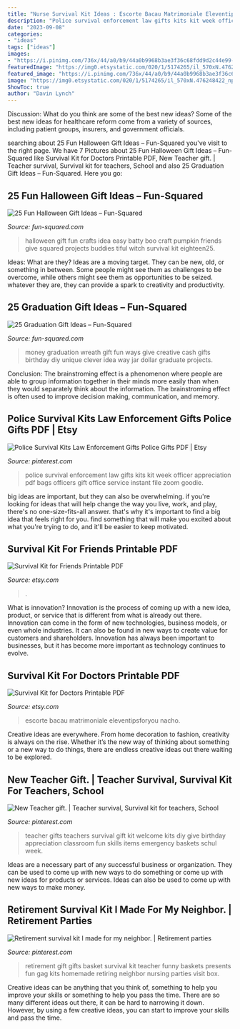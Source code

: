 ```yaml
---
title: "Nurse Survival Kit Ideas : Escorte Bacau Matrimoniale Eleventipsforyou Nacho"
description: "Police survival enforcement law gifts kits kit week officer appreciation pdf bags officers gift office service instant file zoom goodie"
date: "2023-09-08"
categories:
- "ideas"
tags: ["ideas"]
images:
- "https://i.pinimg.com/736x/44/a0/b9/44a0b9968b3ae3f36c68fdd9d2c44e99--new-teacher-gifts-new-teachers.jpg"
featuredImage: "https://img0.etsystatic.com/020/1/5174265/il_570xN.476248422_npwy.jpg"
featured_image: "https://i.pinimg.com/736x/44/a0/b9/44a0b9968b3ae3f36c68fdd9d2c44e99--new-teacher-gifts-new-teachers.jpg"
image: "https://img0.etsystatic.com/020/1/5174265/il_570xN.476248422_npwy.jpg"
ShowToc: true
author: "Davin Lynch"
---
```



Discussion: What do you think are some of the best new ideas?
Some of the best new ideas for healthcare reform come from a variety of sources, including patient groups, insurers, and government officials.

	

		
searching about 25 Fun Halloween Gift Ideas – Fun-Squared you've visit to the right page. We have 7 Pictures about 25 Fun Halloween Gift Ideas – Fun-Squared like Survival Kit for Doctors Printable PDF, New Teacher gift. | Teacher survival, Survival kit for teachers, School and also 25 Graduation Gift Ideas – Fun-Squared. Here you go:
		
    
## 25 Fun Halloween Gift Ideas – Fun-Squared

<img loading=lazy src="http://fun-squared.com/wp-content/uploads/2016/10/BattyGiftIdea.jpg" onerror="this.onerror=null;this.src='https://tse1.mm.bing.net/th?id=OIP.hTbA7Emc6646kCDm7TGcxQHaLE&amp;pid=15.1';" alt="25 Fun Halloween Gift Ideas – Fun-Squared">

_Source: fun-squared.com_

>halloween gift fun crafts idea easy batty boo craft pumpkin friends give squared projects buddies tiful witch survival kit eighteen25. 

	

Ideas: What are they?
Ideas are a moving target. They can be new, old, or something in between. Some people might see them as challenges to be overcome, while others might see them as opportunities to be seized. whatever they are, they can provide a spark to creativity and productivity.

    
## 25 Graduation Gift Ideas – Fun-Squared

<img loading=lazy src="http://fun-squared.com/wp-content/uploads/2017/05/GradWreath.jpg" onerror="this.onerror=null;this.src='https://tse4.mm.bing.net/th?id=OIP.8ERIPmSt1jy2wlwWd8eCMwHaLD&amp;pid=15.1';" alt="25 Graduation Gift Ideas – Fun-Squared">

_Source: fun-squared.com_

>money graduation wreath gift fun ways give creative cash gifts birthday diy unique clever idea way jar dollar graduate projects. 

	

Conclusion:
The brainstroming effect is a phenomenon where people are able to group information together in their minds more easily than when they would separately think about the information. The brainstroming effect is often used to improve decision making, communication, and memory.

    
## Police Survival Kits Law Enforcement Gifts Police Gifts PDF | Etsy

<img loading=lazy src="https://i.pinimg.com/736x/d9/a5/63/d9a5638012eacea60c10f95e090977c6.jpg" onerror="this.onerror=null;this.src='https://tse4.mm.bing.net/th?id=OIP.V8AJlhptSiF3vCAyS9tc8AAAAA&amp;pid=15.1';" alt="Police Survival Kits Law Enforcement Gifts Police Gifts PDF | Etsy">

_Source: pinterest.com_

>police survival enforcement law gifts kits kit week officer appreciation pdf bags officers gift office service instant file zoom goodie. 

	

big ideas are important, but they can also be overwhelming. if you're looking for ideas that will help change the way you live, work, and play, there's no one-size-fits-all answer. that's why it's important to find a big idea that feels right for you. find something that will make you excited about what you're trying to do, and it'll be easier to keep motivated.

    
## Survival Kit For Friends Printable PDF

<img loading=lazy src="https://img0.etsystatic.com/018/1/5174265/il_570xN.476919778_jrbt.jpg" onerror="this.onerror=null;this.src='https://tse1.mm.bing.net/th?id=OIP.8nl_5V2xihyJKP3o30ds3wHaJ4&amp;pid=15.1';" alt="Survival Kit for Friends Printable PDF">

_Source: etsy.com_

>. 

	

What is innovation?
Innovation is the process of coming up with a new idea, product, or service that is different from what is already out there. Innovation can come in the form of new technologies, business models, or even whole industries. It can also be found in new ways to create value for customers and shareholders. Innovation has always been important to businesses, but it has become more important as technology continues to evolve.

    
## Survival Kit For Doctors Printable PDF

<img loading=lazy src="https://img0.etsystatic.com/020/1/5174265/il_570xN.476248422_npwy.jpg" onerror="this.onerror=null;this.src='https://tse2.mm.bing.net/th?id=OIP.BFczH0Vw5ebJgt9oEHTJHgHaLL&amp;pid=15.1';" alt="Survival Kit for Doctors Printable PDF">

_Source: etsy.com_

>escorte bacau matrimoniale eleventipsforyou nacho. 

	

Creative ideas are everywhere. From home decoration to fashion, creativity is always on the rise. Whether it’s the new way of thinking about something or a new way to do things, there are endless creative ideas out there waiting to be explored.

    
## New Teacher Gift. | Teacher Survival, Survival Kit For Teachers, School

<img loading=lazy src="https://i.pinimg.com/736x/44/a0/b9/44a0b9968b3ae3f36c68fdd9d2c44e99--new-teacher-gifts-new-teachers.jpg" onerror="this.onerror=null;this.src='https://tse2.mm.bing.net/th?id=OIP.1gUZS38GKjkBpXQC0KUZmAHaNJ&amp;pid=15.1';" alt="New Teacher gift. | Teacher survival, Survival kit for teachers, School">

_Source: pinterest.com_

>teacher gifts teachers survival gift kit welcome kits diy give birthday appreciation classroom fun skills items emergency baskets schul week. 

	

Ideas are a necessary part of any successful business or organization. They can be used to come up with new ways to do something or come up with new ideas for products or services. Ideas can also be used to come up with new ways to make money.

    
## Retirement Survival Kit I Made For My Neighbor. | Retirement Parties

<img loading=lazy src="https://i.pinimg.com/736x/d4/89/78/d48978dfb2026ef3baf093d129003ae7--retirement-presents-funny-retirement-gifts.jpg?b=t" onerror="this.onerror=null;this.src='https://tse4.mm.bing.net/th?id=OIP.6eF4WImI4PIxkQL5e0uOagHaJ3&amp;pid=15.1';" alt="Retirement survival kit I made for my neighbor. | Retirement parties">

_Source: pinterest.com_

>retirement gift gifts basket survival kit teacher funny baskets presents fun gag kits homemade retiring neighbor nursing parties visit box. 

	

Creative ideas can be anything that you think of, something to help you improve your skills or something to help you pass the time. There are so many different ideas out there, it can be hard to narrowing it down. However, by using a few creative ideas, you can start to improve your skills and pass the time.

